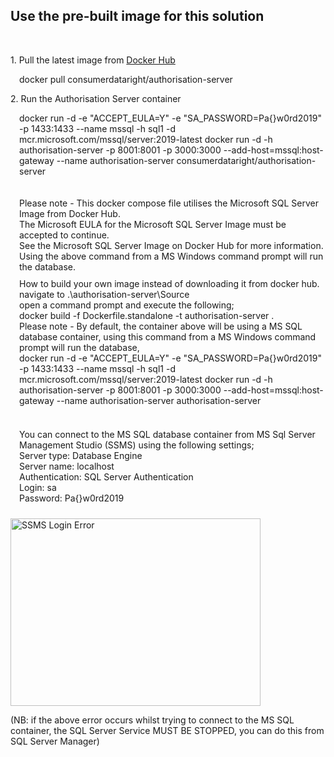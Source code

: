 <h2>Use the pre-built image for this solution</h2>

<br />
<p>1. Pull the latest image from <a href="https://hub.docker.com/r/consumerdataright/authorisation-server" title="Download the container from docker hub here" alt="Download the container from docker hub here">Docker Hub</a></p>

<span style="display:inline-block;margin-left:1em;">
	docker pull consumerdataright/authorisation-server
</span>

<br />
<p>2. Run the Authorisation Server container</p>

<span style="display:inline-block;margin-left:1em;">
	docker run -d -e "ACCEPT_EULA=Y" -e "SA_PASSWORD=Pa{}w0rd2019" -p 1433:1433 --name mssql -h sql1 -d mcr.microsoft.com/mssql/server:2019-latest
	docker run -d -h authorisation-server -p 8001:8001 -p 3000:3000 --add-host=mssql:host-gateway --name authorisation-server consumerdataright/authorisation-server<br \>
	<br \><br \>
	Please note - This docker compose file utilises the Microsoft SQL Server Image from Docker Hub.<br \>
	The Microsoft EULA for the Microsoft SQL Server Image must be accepted to continue.<br \>
	See the Microsoft SQL Server Image on Docker Hub for more information.<br \>
	Using the above command from a MS Windows command prompt will run the database.<br \>
</span>

<br />

<span style="display:inline-block;margin-left:1em;margin-top:10px;margin-bottom:10px;">
	How to build your own image instead of downloading it from docker hub.<br \>
	navigate to .\authorisation-server\Source<br \>
	open a command prompt and execute the following;<br \>
	docker build -f Dockerfile.standalone -t authorisation-server .<br \>
	Please note - By default, the container above will be using a MS SQL database container, using this command from a MS Windows command prompt will run the database,<br \> 
	docker run -d -e "ACCEPT_EULA=Y" -e "SA_PASSWORD=Pa{}w0rd2019" -p 1433:1433 --name mssql -h sql1 -d mcr.microsoft.com/mssql/server:2019-latest
	docker run -d -h authorisation-server -p 8001:8001 -p 3000:3000 --add-host=mssql:host-gateway --name authorisation-server authorisation-server<br \><br \>	
</span>

<span style="display:inline-block;margin-left:1em;margin-top:10px;margin-bottom:10px;">
	You can connect to the MS SQL database container from MS Sql Server Management Studio (SSMS) using
	the following settings; <br />
	Server type: Database Engine <br />
	Server name: localhost <br />
	Authentication: SQL Server Authentication <br />
	Login: sa <br />
	Password: Pa{}w0rd2019 <br />
</span>
<br />

[<img src="./images/ssms-login-error.png" height='300' width='400' alt="SSMS Login Error"/>](./images/ssms-login-error.png)

<p>
	(NB: if the above error occurs whilst trying to connect to the MS SQL container, the SQL Server Service MUST BE STOPPED, you can do this from SQL Server Manager)
</p>